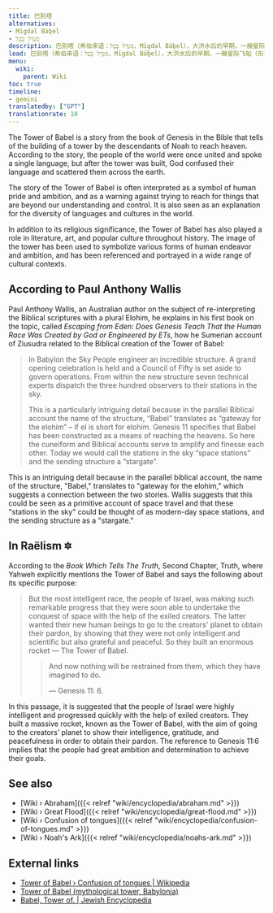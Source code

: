 ```yaml
---
title: 巴别塔
alternatives:
- Mīgdal Bāḇel
- מִגְדַּל בָּבֶל
description: 巴别塔（希伯来语：מִגְדַּל בָּבֶל，Mīgdal Bāḇel），大洪水后的早期，一艘星际飞船（形状可能像火箭一样拉长），由以色列人民和流亡的埃洛希米人共同建造创作者。该航天器的目的是改善与埃洛希米亚母星的外交关系，该行星对保护地球上的生命怀有敌意，为地球上的居民提供便利。
lead: 巴别塔（希伯来语：מִגְדַּל בָּבֶל，Mīgdal Bāḇel），大洪水后的早期，一艘星际飞船（形状可能像火箭一样拉长），由以色列人民和流亡的埃洛希米人共同建造创作者。该航天器的目的是改善与埃洛希米亚母星的外交关系，该行星对保护地球上的生命怀有敌意，为地球上的居民提供便利。
menu:
  wiki:
    parent: Wiki
toc: true
timeline:
- gemini
translatedby: ["GPT"]
translationrate: 10
---
```


The Tower of Babel is a story from the book of Genesis in the Bible that tells of the building of a tower by the descendants of Noah to reach heaven. According to the story, the people of the world were once united and spoke a single language, but after the tower was built, God confused their language and scattered them across the earth.

The story of the Tower of Babel is often interpreted as a symbol of human pride and ambition, and as a warning against trying to reach for things that are beyond our understanding and control. It is also seen as an explanation for the diversity of languages and cultures in the world.

In addition to its religious significance, the Tower of Babel has also played a role in literature, art, and popular culture throughout history. The image of the tower has been used to symbolize various forms of human endeavor and ambition, and has been referenced and portrayed in a wide range of cultural contexts.

## According to Paul Anthony Wallis

Paul Anthony Wallis, an Australian author on the subject of re-interpreting the Biblical scriptures with a plural Elohim, he explains in his first book on the topic, called _Escaping from Eden: Does Genesis Teach That the Human Race Was Created by God or Engineered by ETs_, how he Sumerian account of Ziusudra related to the Biblical creation of the Tower of Babel:

> In Babylon the Sky People engineer an incredible structure. A grand opening celebration is held and a Council of Fifty is set aside to govern operations. From within the new structure seven technical experts dispatch the three hundred observers to their
stations in the sky.
>
> This is a particularly intriguing detail because in the parallel Biblical account the name of the structure, “Babel” translates as “gateway for the elohim” – if el is short for elohim. Genesis 11 specifies that Babel has been constructed as a means of reaching the heavens. So here the cuneiform and Biblical accounts serve to amplify and finesse each other. Today we would call the stations in the sky “space stations” and the sending structure a “stargate”.

This is an intriguing detail because in the parallel biblical account, the name of the structure, "Babel," translates to "gateway for the elohim," which suggests a connection between the two stories. Wallis suggests that this could be seen as a primitive account of space travel and that these "stations in the sky" could be thought of as modern-day space stations, and the sending structure as a "stargate."

## In Raëlism 🔯

According to the _Book Which Tells The Truth_, Second Chapter, Truth, where Yahweh explicitly mentions the Tower of Babel and says the following about its specific purpose:

> But the most intelligent race, the people of Israel, was making such remarkable progress that they were soon able to undertake the conquest of space with the help of the exiled creators. The latter wanted their new human beings to go to the creators' planet to obtain their pardon, by showing that they were not only intelligent and scientific but also grateful and peaceful. So they built an enormous rocket — The Tower of Babel.
>
>> And now nothing will be restrained from them, which they have imagined to do.
>>
>> — Genesis 11: 6.

In this passage, it is suggested that the people of Israel were highly intelligent and progressed quickly with the help of exiled creators. They built a massive rocket, known as the Tower of Babel, with the aim of going to the creators’ planet to show their intelligence, gratitude, and peacefulness in order to obtain their pardon. The reference to Genesis 11:6 implies that the people had great ambition and determination to achieve their goals.

## See also

- [Wiki › Abraham]({{< relref "wiki/encyclopedia/abraham.md" >}})
- [Wiki › Great Flood]({{< relref "wiki/encyclopedia/great-flood.md" >}})
- [Wiki › Confusion of tongues]({{< relref "wiki/encyclopedia/confusion-of-tongues.md" >}})
- [Wiki › Noah\'s Ark]({{< relref "wiki/encyclopedia/noahs-ark.md" >}})

## External links

- [Tower of Babel › Confusion of tongues | Wikipedia](https://en.wikipedia.org/wiki/Tower_of_Babel#Confusion_of_tongues)
- [Tower of Babel (mythological tower, Babylonia)](https://www.britannica.com/topic/Tower-of-Babel)
- [Babel, Tower of. | Jewish Encyclopedia](https://www.jewishencyclopedia.com/articles/2279-babel-tower-of)
